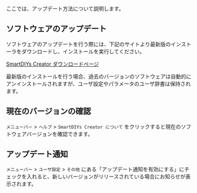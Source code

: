 ここでは、アップデート方法について説明します。

## ソフトウェアのアップデート

ソフトウェアのアップデートを行う際には、下記のサイトより最新版のインストーラをダウンロードし、インストールを実行してください。

[SmartDIYs Creator ダウンロードページ](https://www.smartdiys.com/smartdiys-creator/)

最新版のインストールを行う場合、過去のバージョンのソフトウェアは自動的にアンインストールされますが、ユーザ設定やパラメータのユーザ辞書は保持されます。

## 現在のバージョンの確認
`メニューバー` > `ヘルプ` > `SmartDIYs Creator について` をクリックすると現在のソフトウェアバージョンを確認できます。

## アップデート通知
`メニューバー` > `ユーザ設定` > `その他` にある「アップデート通知を有効にする」にチェックを入れると、新しいバージョンがリリースされている場合にお知らせが表示されます。

